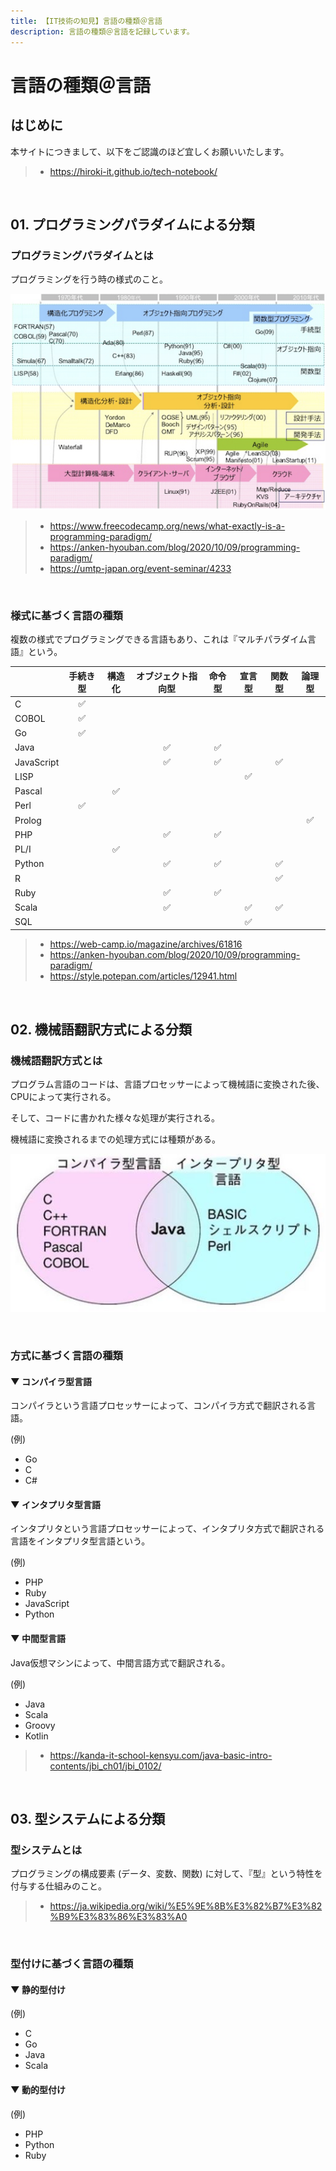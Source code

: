 ```yaml
---
title: 【IT技術の知見】言語の種類＠言語
description: 言語の種類＠言語を記録しています。
---
```


# 言語の種類＠言語

## はじめに

本サイトにつきまして、以下をご認識のほど宜しくお願いいたします。

> - https://hiroki-it.github.io/tech-notebook/

<br>

## 01. プログラミングパラダイムによる分類

### プログラミングパラダイムとは

プログラミングを行う時の様式のこと。

![プログラミング言語と設計手法の歴史](https://raw.githubusercontent.com/hiroki-it/tech-notebook-images/master/images/プログラミング言語と設計手法の歴史.png)

> - https://www.freecodecamp.org/news/what-exactly-is-a-programming-paradigm/
> - https://anken-hyouban.com/blog/2020/10/09/programming-paradigm/
> - https://umtp-japan.org/event-seminar/4233

<br>

### 様式に基づく言語の種類

複数の様式でプログラミングできる言語もあり、これは『マルチパラダイム言語』という。

|            | 手続き型 | 構造化 | オブジェクト指向型 | 命令型 | 宣言型 | 関数型 | 論理型 |
| ---------- | :------: | :----: | :----------------: | :----: | :----: | :----: | :----: |
| C          |    ✅    |        |                    |        |        |        |        |
| COBOL      |    ✅    |        |                    |        |        |        |        |
| Go         |    ✅    |        |                    |        |        |        |        |
| Java       |          |        |         ✅         |   ✅   |        |        |        |
| JavaScript |          |        |         ✅         |   ✅   |        |   ✅   |        |
| LISP       |          |        |                    |        |   ✅   |        |        |
| Pascal     |          |   ✅   |                    |        |        |        |        |
| Perl       |    ✅    |        |                    |        |        |        |        |
| Prolog     |          |        |                    |        |        |        |   ✅   |
| PHP        |          |        |         ✅         |   ✅   |        |        |        |
| PL/I       |          |   ✅   |                    |        |        |        |        |
| Python     |          |        |         ✅         |   ✅   |        |   ✅   |        |
| R          |          |        |                    |        |        |   ✅   |        |
| Ruby       |          |        |         ✅         |   ✅   |        |        |        |
| Scala      |          |        |         ✅         |        |   ✅   |   ✅   |        |
| SQL        |          |        |                    |        |   ✅   |        |        |

> - https://web-camp.io/magazine/archives/61816
> - https://anken-hyouban.com/blog/2020/10/09/programming-paradigm/
> - https://style.potepan.com/articles/12941.html

<br>

## 02. 機械語翻訳方式による分類

### 機械語翻訳方式とは

プログラム言語のコードは、言語プロセッサーによって機械語に変換された後、CPUによって実行される。

そして、コードに書かれた様々な処理が実行される。

機械語に変換されるまでの処理方式には種類がある。

![コンパイル型とインタプリタ型言語](https://raw.githubusercontent.com/hiroki-it/tech-notebook-images/master/images/コンパイル型とインタプリタ型言語.jpg)

<br>

### 方式に基づく言語の種類

#### ▼ コンパイラ型言語

コンパイラという言語プロセッサーによって、コンパイラ方式で翻訳される言語。

(例)

- Go
- C
- C#

#### ▼ インタプリタ型言語

インタプリタという言語プロセッサーによって、インタプリタ方式で翻訳される言語をインタプリタ型言語という。

(例)

- PHP
- Ruby
- JavaScript
- Python

#### ▼ 中間型言語

Java仮想マシンによって、中間言語方式で翻訳される。

(例)

- Java
- Scala
- Groovy
- Kotlin

> - https://kanda-it-school-kensyu.com/java-basic-intro-contents/jbi_ch01/jbi_0102/

<br>

## 03. 型システムによる分類

### 型システムとは

プログラミングの構成要素 (データ、変数、関数) に対して、『型』という特性を付与する仕組みのこと。

> - https://ja.wikipedia.org/wiki/%E5%9E%8B%E3%82%B7%E3%82%B9%E3%83%86%E3%83%A0

<br>

### 型付けに基づく言語の種類

#### ▼ 静的型付け

(例)

- C
- Go
- Java
- Scala

#### ▼ 動的型付け

(例)

- PHP
- Python
- Ruby

<br>
